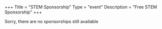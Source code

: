+++
Title = "STEM Sponsorship"
Type = "event"
Description = "Free STEM Sponsorship"
+++


Sorry, there are no sponsorships still available

